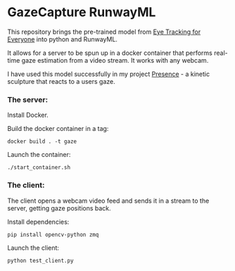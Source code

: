 # GazeCapture RunwayML

This repository brings the pre-trained model from [Eye Tracking for Everyone](https://github.com/CSAILVision/GazeCapture)
into python and RunwayML.

It allows for a server to be spun up in a docker container that performs real-
time gaze estimation from a video stream.  It works with any webcam.

I have used this model successfully in my project [Presence](http://www.danioved.com/portfolio/presence/) - a kinetic sculpture that reacts to a users gaze.

### The server:

Install Docker.

Build the docker container in a tag:

    docker build . -t gaze

Launch the container:

    ./start_container.sh


### The client:

The client opens a webcam video feed and sends it in a stream to the server, getting gaze positions back.

Install dependencies:

    pip install opencv-python zmq
        
Launch the client:

    python test_client.py